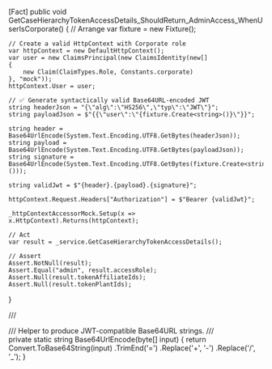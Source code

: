 [Fact]
public void GetCaseHierarchyTokenAccessDetails_ShouldReturn_AdminAccess_WhenUserIsCorporate()
{
    // Arrange
    var fixture = new Fixture();

    // Create a valid HttpContext with Corporate role
    var httpContext = new DefaultHttpContext();
    var user = new ClaimsPrincipal(new ClaimsIdentity(new[]
    {
        new Claim(ClaimTypes.Role, Constants.corporate)
    }, "mock"));
    httpContext.User = user;

    // ✅ Generate syntactically valid Base64URL-encoded JWT
    string headerJson = "{\"alg\":\"HS256\",\"typ\":\"JWT\"}";
    string payloadJson = $"{{\"user\":\"{fixture.Create<string>()}\"}}";

    string header = Base64UrlEncode(System.Text.Encoding.UTF8.GetBytes(headerJson));
    string payload = Base64UrlEncode(System.Text.Encoding.UTF8.GetBytes(payloadJson));
    string signature = Base64UrlEncode(System.Text.Encoding.UTF8.GetBytes(fixture.Create<string>()));

    string validJwt = $"{header}.{payload}.{signature}";

    httpContext.Request.Headers["Authorization"] = $"Bearer {validJwt}";

    _httpContextAccessorMock.Setup(x => x.HttpContext).Returns(httpContext);

    // Act
    var result = _service.GetCaseHierarchyTokenAccessDetails();

    // Assert
    Assert.NotNull(result);
    Assert.Equal("admin", result.accessRole);
    Assert.Null(result.tokenAffiliateIds);
    Assert.Null(result.tokenPlantIds);
}

/// <summary>
/// Helper to produce JWT-compatible Base64URL strings.
/// </summary>
private static string Base64UrlEncode(byte[] input)
{
    return Convert.ToBase64String(input)
        .TrimEnd('=')
        .Replace('+', '-')
        .Replace('/', '_');
}
